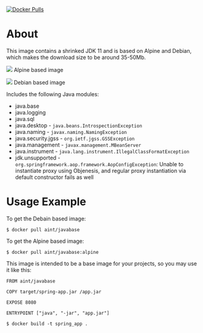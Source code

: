 [![Docker Pulls](https://img.shields.io/docker/pulls/aint/javabase.svg)](https://hub.docker.com/r/aint/javabase)

# About

This image contains a shrinked JDK 11 and is based on Alpine and Debian, which makes the download size to be around 35-50Mb.

[![](https://images.microbadger.com/badges/image/aint/javabase:alpine.svg)](https://microbadger.com/images/aint/javabase:alpine)
Alpine based image

[![](https://images.microbadger.com/badges/image/aint/javabase.svg)](https://microbadger.com/images/aint/javabase)
Debian based image

Includes the following  Java modules:

- java.base
- java.logging
- java.sql
- java.desktop - `java.beans.IntrospectionException`
- java.naming - `javax.naming.NamingException`
- java.security.jgss - `org.ietf.jgss.GSSException`
- java.management - `javax.management.MBeanServer`
- java.instrument - `java.lang.instrument.IllegalClassFormatException`
- jdk.unsupported - `org.springframework.aop.framework.AopConfigException`: Unable to instantiate proxy using Objenesis, and regular proxy instantiation via default constructor fails as well

# Usage Example

To get the Debain based image:

```
$ docker pull aint/javabase
```

To get the Alpine based image:

```
$ docker pull aint/javabase:alpine
```

This image is intended to be a base image for your projects, so you may use it like this:

```
FROM aint/javabase

COPY target/spring-app.jar /app.jar

EXPOSE 8080

ENTRYPOINT ["java", "-jar", "app.jar"]
```

```
$ docker build -t spring_app .
```
